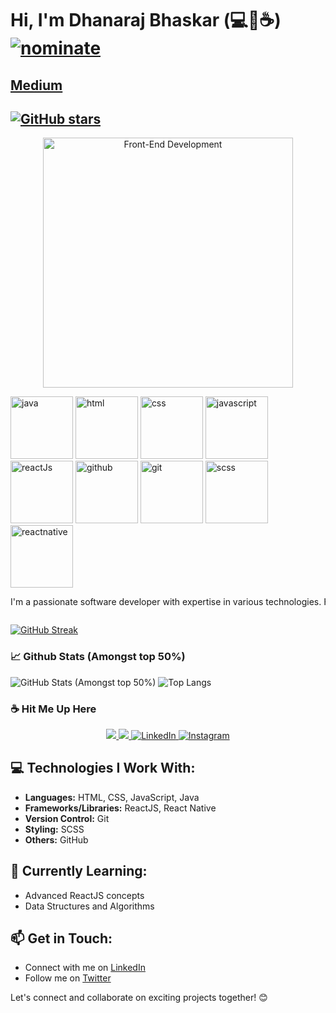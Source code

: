 # Hi, I'm Dhanaraj Bhaskar (💻💖☕) [![nominate](https://img.shields.io/badge/nominate-%20@dhanarajb%20as%20GitHub%20Star-yellow.svg?logo=github&labelColor=181717&longCache=true&style=flat-square)](https://stars.github.com/nominate)

[Medium](https://medium.com/@dhanarajbhaskar)
---
[![GitHub stars](https://img.shields.io/github/stars/Dhanarajb?style=social)](https://github.com/Dhanarajb)
---

<p align="center">
  <img src="https://miro.medium.com/v2/resize:fit:1400/format:webp/1*qciKgKuGSCg3rSekbvTRxQ.gif" alt="Front-End Development" width="400">
</p>

<a href="https://docs.oracle.com/en/java/" style="display:inline-block; perspective: 1000px;">
    <img src="https://img.shields.io/badge/Java-007396?style=for-the-badge&logo=java&logoColor=white" alt="java" height="100" title="Java documentation" style="animation: flip 1s infinite;">
</a>
<a href="https://developer.mozilla.org/en-US/docs/Web/HTML" style="display:inline-block; perspective: 1000px;">
    <img src="https://img.shields.io/badge/HTML5-E34F26?style=for-the-badge&logo=html5&logoColor=white" alt="html" height="100" title="HTML5" style="animation: flip 1s infinite;">
</a>
<a href="https://developer.mozilla.org/en-US/docs/Web/CSS" style="display:inline-block; perspective: 1000px;">
    <img src="https://img.shields.io/badge/CSS3-1572B6?style=for-the-badge&logo=css3&logoColor=white" alt="css" height="100" title="CSS3" style="animation: flip 1s infinite;">
</a>
<a href="https://developer.mozilla.org/en-US/docs/Web/JavaScript" style="display:inline-block; perspective: 1000px;">
    <img src="https://img.shields.io/badge/JavaScript-F7DF1E?style=for-the-badge&logo=javascript&logoColor=black" alt="javascript" height="100" title="JavaScript" style="animation: flip 1s infinite;">
</a>
<a href="https://reactjs.org/" style="display:inline-block; perspective: 1000px;">
    <img src="https://img.shields.io/badge/React-61DAFB?style=for-the-badge&logo=react&logoColor=white" alt="reactJs" height="100" title="React" style="animation: flip 1s infinite;">
</a>
<a href="https://github.com/" style="display:inline-block; perspective: 1000px;">
    <img src="https://img.shields.io/badge/GitHub-100000?style=for-the-badge&logo=github&logoColor=white" alt="github" height="100" title="GitHub" style="animation: flip 1s infinite;">
</a>
<a href="https://git-scm.com/" style="display:inline-block; perspective: 1000px;">
    <img src="https://img.shields.io/badge/Git-F05032?style=for-the-badge&logo=git&logoColor=white" alt="git" height="100" title="Git" style="animation: flip 1s infinite;">
</a>
<a href="https://sass-lang.com/" style="display:inline-block; perspective: 1000px;">
    <img src="https://img.shields.io/badge/Sass-CC6699?style=for-the-badge&logo=sass&logoColor=white" alt="scss" height="100" title="SCSS" style="animation: flip 1s infinite;">
</a>
<a href="https://reactnative.dev/" style="display:inline-block; perspective: 1000px;">
    <img src="https://img.shields.io/badge/React_Native-61DAFB?style=for-the-badge&logo=react&logoColor=white" alt="reactnative" height="100" title="React Native" style="animation: flip 1s infinite;">
</a>








<div style="overflow: hidden;">
    <p style="white-space: nowrap; animation: slide 10s linear infinite;">
        I'm a passionate software developer with expertise in various technologies. Here's a glimpse of what I work with:
    </p>
</div>

[![GitHub Streak](http://github-readme-streak-stats.herokuapp.com?user=Dhanarajb)](https://git.io/streak-stats)  

### 📈 Github Stats (Amongst top 50%)
![GitHub Stats (Amongst top 50%)](https://github-readme-stats.vercel.app/api?username=Dhanarajb&show_icons=true&hide=issues,prs)
![Top Langs](https://github-readme-stats.vercel.app/api/top-langs/?username=Dhanarajb&layout=compact&langs_count=4)

### :coffee: Hit Me Up Here
<p align="center">
	<a href="https://github.com/Dhanarajb" alt="Github" title="github">
       <img src="https://img.shields.io/badge/For_More_Useful_Repos-15k?style=for-the-badge&color=2088FF&logo=github&logoColor=fff"/>
    </a>
    <a href="https://github.com/Dhanarajb/Dhanarajb" alt="Github Stars" title="Star Mark Repo">
        <img src="https://img.shields.io/badge/Shower_stars_if_you_like_my_repos-15k?style=for-the-badge&color=ffd000&logo=apachespark&logoColor=black"/>
    </a>
    <a href="https://www.linkedin.com/in/Dhanarajb/">
        <img src="https://img.shields.io/badge/For_Professional_Updates-15k?style=for-the-badge&color=0a66c2&logo=linkedin" alt="LinkedIn"/>
    </a>
    <a href="https://www.instagram.com/suman.ghosts/">
        <img src="https://img.shields.io/badge/For_Personal_Updates-2k?style=for-the-badge&color=E4405F&logo=instagram&logoColor=fff" alt="Instagram"/>
    </a>
</p>

## 💻 Technologies I Work With:

- **Languages:** HTML, CSS, JavaScript, Java
- **Frameworks/Libraries:** ReactJS, React Native
- **Version Control:** Git
- **Styling:** SCSS
- **Others:** GitHub

## 🌱 Currently Learning:

- Advanced ReactJS concepts
- Data Structures and Algorithms

## 📫 Get in Touch:

- Connect with me on [LinkedIn]([https://www.linkedin.com/in/dhanarajb](https://www.linkedin.com/in/dhanaraj-bhaskar-532111b9/))
- Follow me on [Twitter]([https://twitter.com/dhanarajb](https://twitter.com/b_dhanaraj))

Let's connect and collaborate on exciting projects together! 😊
